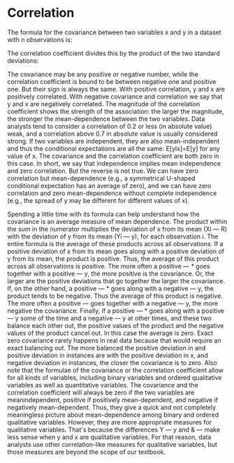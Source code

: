 # Correlation

The formula for the covariance between two variables x and y in a dataset with n observations is:&#x20;

The correlation coefficient divides this by the product of the two standard deviations:&#x20;

The covariance may be any positive or negative number, while the correlation coefficient is bound to be between negative one and positive one. But their sign is always the same. With positive correlation, y and x are positively correlated. With negative covariance and correlation we say that y and x are negatively correlated. The magnitude of the correlation coefficient shows the strength of the association: the larger the magnitude, the stronger the mean-dependence between the two variables. Data analysts tend to consider a correlation of 0.2 or less (in absolute value) weak, and a correlation above 0.7 in absolute value is usually considered strong. If two variables are independent, they are also mean-independent and thus the conditional expectations are all the same: E\[ylx]=E\[y] for any value of x. The covariance and the correlation coefficient are both zero in this case. In short, we say that independence implies mean independence and zero correlation. But the reverse is not true. We can have zero correlation but mean-dependence (e.g., a symmetrical U-shaped conditional expectation has an average of zero), and we can have zero correlation and zero mean-dependence without complete independence (e.g., the spread of y may be different for different values of x).&#x20;

Spending a little time with its formula can help understand how the covariance is an average measure of mean dependence. The product within the sum in the numerator multiplies the deviation of x from its mean (Xi — R) with the deviation of y from its mean (Yi — y), for each observation i. The entire formula is the average of these products across all observations. If a positive deviation of x from its mean goes along with a positive deviation of y from its mean, the product is positive. Thus, the average of this product across all observations is positive. The more often a positive — \* goes together with a positive — y, the more positive is the covariance. Or, the larger are the positive deviations that go together the larger the covariance. If, on the other hand, a positive — \* goes along with a negative — y, the product tends to be negative. Thus the average of this product is negative. The more often a positive — goes together with a negative — y, the more negative the covariance. Finally, if a positive — \* goes along with a positive — y some of the time and a negative — y at other times, and these two balance each other out, the positive values of the product and the negative values of the product cancel out. In this case the average is zero. Exact zero covariance rarely happens in real data because that would require an exact balancing out. The more balanced the positive deviation in and positive deviation in instances are with the positive deviation in x, and negative deviation in instances, the closer the covariance is to zero. Also note that the formulae of the covariance or the correlation coefficient allow for all kinds of variables, including binary variables and ordered qualitative variables as well as quantitative variables. The covariance and the correlation coefficient will always be zero if the two variables are meanindependent, positive if positively mean-dependent, and negative if negatively mean-dependent. Thus, they give a quick and not completely meaningless picture about mean-dependence among binary and ordered qualitative variables. However, they are more appropriate measures for qualitative variables. That's because the differences Y — y and & — make less sense when y and x are qualitative variables. For that reason, data analysts use other correlation-like measures for qualitative variables, but those measures are beyond the scope of our textbook.
